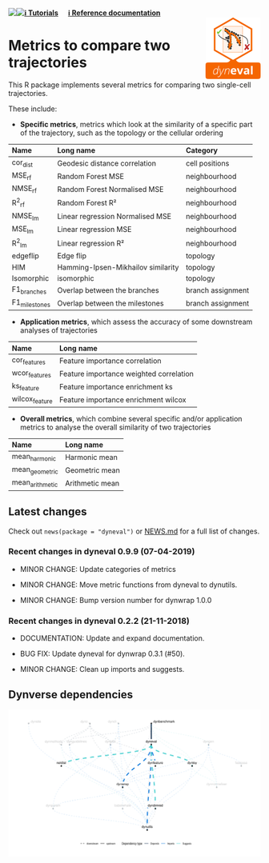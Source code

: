 
<!-- README.md is generated from README.Rmd. Please edit that file -->

<a href="https://travis-ci.org/dynverse/dyneval"><img src="https://travis-ci.org/dynverse/dyneval.svg" align="left"></a>
<a href="https://codecov.io/gh/dynverse/dyneval">
<img src="https://codecov.io/gh/dynverse/dyneval/branch/master/graph/badge.svg" align="left" /></a>
[**ℹ️ Tutorials**](https://dynverse.org)     [**ℹ️ Reference
documentation**](https://dynverse.org/reference/dyneval)
<br><img src="man/figures/logo.png" align="right" />

# Metrics to compare two trajectories

This R package implements several metrics for comparing two single-cell
trajectories.

These include:

  - **Specific metrics**, metrics which look at the similarity of a
    specific part of the trajectory, such as the topology or the
    cellular
ordering

| Name                       | Long name                          | Category          |
| :------------------------- | :--------------------------------- | :---------------- |
| cor<sub>dist</sub>         | Geodesic distance correlation      | cell positions    |
| MSE<sub>rf</sub>           | Random Forest MSE                  | neighbourhood     |
| NMSE<sub>rf</sub>          | Random Forest Normalised MSE       | neighbourhood     |
| R<sup>2</sup><sub>rf</sub> | Random Forest R²                   | neighbourhood     |
| NMSE<sub>lm</sub>          | Linear regression Normalised MSE   | neighbourhood     |
| MSE<sub>lm</sub>           | Linear regression MSE              | neighbourhood     |
| R<sup>2</sup><sub>lm</sub> | Linear regression R²               | neighbourhood     |
| edgeflip                   | Edge flip                          | topology          |
| HIM                        | Hamming-Ipsen-Mikhailov similarity | topology          |
| Isomorphic                 | isomorphic                         | topology          |
| F1<sub>branches</sub>      | Overlap between the branches       | branch assignment |
| F1<sub>milestones</sub>    | Overlap between the milestones     | branch assignment |

  - **Application metrics**, which assess the accuracy of some
    downstream analyses of trajectories

| Name                     | Long name                               |
| :----------------------- | :-------------------------------------- |
| cor<sub>features</sub>   | Feature importance correlation          |
| wcor<sub>features</sub>  | Feature importance weighted correlation |
| ks<sub>feature</sub>     | Feature importance enrichment ks        |
| wilcox<sub>feature</sub> | Feature importance enrichment wilcox    |

  - **Overall metrics**, which combine several specific and/or
    application metrics to analyse the overall similarity of two
    trajectories

| Name                      | Long name       |
| :------------------------ | :-------------- |
| mean<sub>harmonic</sub>   | Harmonic mean   |
| mean<sub>geometric</sub>  | Geometric mean  |
| mean<sub>arithmetic</sub> | Arithmetic mean |

## Latest changes

Check out `news(package = "dyneval")` or [NEWS.md](NEWS.md) for a
full list of
changes.

<!-- This section gets automatically generated from inst/NEWS.md, and also generates inst/NEWS -->

### Recent changes in dyneval 0.9.9 (07-04-2019)

  - MINOR CHANGE: Update categories of metrics

  - MINOR CHANGE: Move metric functions from dyneval to dynutils.

  - MINOR CHANGE: Bump version number for dynwrap 1.0.0

### Recent changes in dyneval 0.2.2 (21-11-2018)

  - DOCUMENTATION: Update and expand documentation.

  - BUG FIX: Update dyneval for dynwrap 0.3.1 (\#50).

  - MINOR CHANGE: Clean up imports and
suggests.

## Dynverse dependencies

<!-- Generated by "update_dependency_graphs.R" in the main dynverse repo -->

![](man/figures/dependencies.png)
